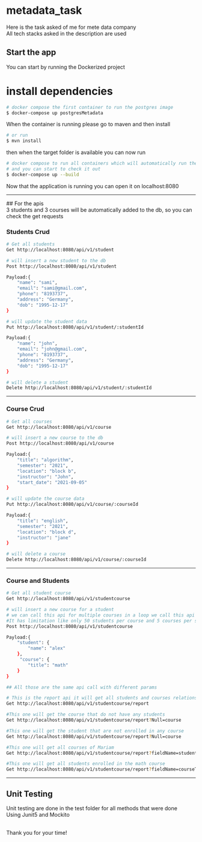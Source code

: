 # metadata_task

Here is the task asked of me for mete data company <br>
All tech stacks asked in the description are used
## Start the app

You can start by running the Dockerized project

# install dependencies
```bash
# docker compose the first container to run the postgres image 
$ docker-compose up postgresMetadata
```

When the container is running please go to maven and then install
```bash
# or run
$ mvn install
```

then when the target folder is available you can now run
```bash
# docker compose to run all containers which will automatically run the application 
# and you can start to check it out
$ docker-compose up --build
```

Now that the application is running you can open it on localhost:8080

<hr>
## For the apis
<br>
3 students and 3 courses will be automatically added to the db, so you can check the get requests

### Students Crud


```bash
# Get all students
Get http://localhost:8080/api/v1/student 
```

```bash
# will insert a new student to the db 
Post http://localhost:8080/api/v1/student 

Payload:{
    "name": "sami",
    "email": "sami@gmail.com",
    "phone": "8193737",
    "address": "Germany",
    "dob": "1995-12-17"
}
```

```bash
# will update the student data 
Put http://localhost:8080/api/v1/student/:studentId

Payload:{
    "name": "john",
    "email": "john@gmail.com",
    "phone": "8193737",
    "address": "Germany",
    "dob": "1995-12-17"
}
```

```bash
# will delete a student
Delete http://localhost:8080/api/v1/student/:studentId
```

<hr>

### Course Crud


```bash
# Get all courses
Get http://localhost:8080/api/v1/course 
```

```bash
# will insert a new course to the db 
Post http://localhost:8080/api/v1/course 

Payload:{
    "title": "algorithm",
    "semester": "2021",
    "location": "block b",
    "instructor": "John",
    "start_date": "2021-09-05"
}
```

```bash
# will update the course data
Put http://localhost:8080/api/v1/course/:courseId

Payload:{
    "title": "english",
    "semester": "2021",
    "location": "block d",
    "instructor": "jane"
}
```

```bash
# will delete a course
Delete http://localhost:8080/api/v1/course/:courseId
```


<hr>

### Course and Students


```bash
# Get all student course
Get http://localhost:8080/api/v1/studentcourse 
```

```bash
# will insert a new course for a student
# we can call this api for multiple courses in a loop we call this api 
#It has limitation like only 50 students per course and 5 courses per student
Post http://localhost:8080/api/v1/studentcourse

Payload:{
    "student": {
        "name": "alex"
    },
     "course": {
        "title": "math"
    }
}
```

```bash
## All those are the same api call with different params

# This is the report api it will get all students and courses relations
Get http://localhost:8080/api/v1/studentcourse/report 

#This one will get the course that do not have any students
Get http://localhost:8080/api/v1/studentcourse/report?Null=course

#This one will get the student that are not enrolled in any course
Get http://localhost:8080/api/v1/studentcourse/report?Null=course

#This one will get all courses of Mariam
Get http://localhost:8080/api/v1/studentcourse/report?fieldName=studentName&fieldValue=Mariam

#This one will get all students enrolled in the math course
Get http://localhost:8080/api/v1/studentcourse/report?fieldName=courseTitle&fieldValue=math
```
<hr>

## Unit Testing

Unit testing are done in the test folder for all methods that were done <br>
Using Junit5 and Mockito

<br>
Thank you for your time!
